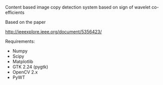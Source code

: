 Content based image copy detection system based on sign of wavelet co-efficients

Based on the paper

http://ieeexplore.ieee.org/document/5356423/


Requirements:

* Numpy
* Scipy
* Matplotlib
* GTK 2.24 (pygtk)
* OpenCV 2.x
* PyWT
